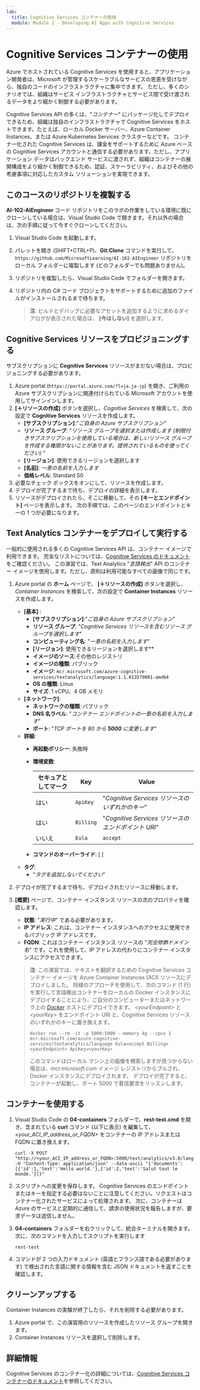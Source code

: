 ```yaml
---
lab:
  title: Cognitive Services コンテナーの使用
  module: Module 2 - Developing AI Apps with Cognitive Services
---
```


# <a name="use-a-cognitive-services-container"></a>Cognitive Services コンテナーの使用

Azure でホストされている Cognitive Services を使用すると、アプリケーション開発者は、Microsoft が管理するスケーラブルなサービスの恩恵を受けながら、独自のコードのインフラストラクチャに集中できます。 ただし、多くのシナリオでは、組織はサービス インフラストラクチャとサービス間で受け渡されるデータをより細かく制御する必要があります。

Cognitive Services API の多くは、"*コンテナー*" にパッケージ化してデプロイできるため、組織は独自のインフラストラクチャで Cognitive Services をホストできます。たとえば、ローカル Docker サーバー、Azure Container Instances、または Azure Kubernetes Services クラスターなどです。 コンテナー化された Cognitive Services は、課金をサポートするために Azure ベースの Cognitive Services アカウントと通信する必要があります。ただし、アプリケーション データはバックエンド サービスに渡されず、組織はコンテナーの展開構成をより細かく制御できるため、認証、スケーラビリティ、およびその他の考慮事項に対応したカスタム ソリューションを実現できます。

## <a name="clone-the-repository-for-this-course"></a>このコースのリポジトリを複製する

**AI-102-AIEngineer** コード リポジトリをこのラボの作業をしている環境に既にクローンしている場合は、Visual Studio Code で開きます。それ以外の場合は、次の手順に従って今すぐクローンしてください。

1. Visual Studio Code を起動します。
2. パレットを開き (SHIFT+CTRL+P)、**Git:Clone** コマンドを実行して、`https://github.com/MicrosoftLearning/AI-102-AIEngineer` リポジトリをローカル フォルダーに複製します (どのフォルダーでも問題ありません)。
3. リポジトリを複製したら、Visual Studio Code でフォルダーを開きます。
4. リポジトリ内の C# コード プロジェクトをサポートするために追加のファイルがインストールされるまで待ちます。

    > **注**: ビルドとデバッグに必要なアセットを追加するように求めるダイアログが表示された場合は、 **[今はしない]** を選択します。

## <a name="provision-a-cognitive-services-resource"></a>Cognitive Services リソースをプロビジョニングする

サブスクリプションに **Cognitive Services** リソースがまだない場合は、プロビジョニングする必要があります。

1. Azure portal (`https://portal.azure.com/?l=ja.ja-jp`) を開き、ご利用の Azure サブスクリプションに関連付けられている Microsoft アカウントを使用してサインインします。
2. **[&#65291;リソースの作成]** ボタンを選択し、*Cognitive Services* を検索して、次の設定で **Cognitive Services** リソースを作成します。
    - **[サブスクリプション]**:"*ご自身の Azure サブスクリプション*"
    - **リソース グループ**: "*リソース グループを選択または作成します (制限付きサブスクリプションを使用している場合は、新しいリソース グループを作成する権限がないことがあります。提供されているものを使ってください)* "
    - **[リージョン]**: 使用できるリージョンを選択します
    - **[名前]**: *一意の名前を入力します*
    - **価格レベル**: Standard S0
3. 必要なチェック ボックスをオンにして、リソースを作成します。
4. デプロイが完了するまで待ち、デプロイの詳細を表示します。
5. リソースがデプロイされたら、そこに移動して、その **[キーとエンドポイント]** ページを表示します。 次の手順では、このページのエンドポイントとキーの 1 つが必要になります。

## <a name="deploy-and-run-a-text-analytics-container"></a>Text Analytics コンテナーをデプロイして実行する

一般的に使用される多くの Cognitive Services API は、コンテナー イメージで利用できます。 完全なリストについては、[Cognitive Services のドキュメント](https://docs.microsoft.com/azure/cognitive-services/cognitive-services-container-support#container-availability-in-azure-cognitive-services)をご確認ください。 この演習では、Text Analytics "*言語検出*" API のコンテナー イメージを使用します。ただし、原則は利用可能なすべての画像で同じです。

1. Azure portal の **ホーム** ページで、 **[&#65291;リソースの作成]** ボタンを選択し、*Container Instances* を検索して、次の設定で **Container Instances** リソースを作成します。

    - **[基本]** :
        - **[サブスクリプション]**:"*ご自身の Azure サブスクリプション*"
        - **リソース グループ**: "*Cognitive Services リソースを含むリソース グループを選択します*"
        - **コンピューティング名**: "*一意の名前を入力します*"
        - **[リージョン]**: 使用できるリージョンを選択します**
        - **イメージのソース**:その他のレジストリ
        - **イメージの種類**: パブリック
        - **イメージ**: `mcr.microsoft.com/azure-cognitive-services/textanalytics/language:1.1.013570001-amd64`
        - **OS の種類**: Linux
        - **サイズ**: 1 vCPU、4 GB メモリ
    - **[ネットワーク]**:
        - **ネットワークの種類**: パブリック
        - **DNS 名ラベル**: "*コンテナー エンドポイントの一意の名前を入力します*"
        - **ポート**: "*TCP ポートを 80 から **5000** に変更します*"
    - **詳細**:
        - **再起動ポリシー**: 失敗時
        - **環境変数**:

            | セキュアとしてマーク | Key | Value |
            | -------------- | --- | ----- |
            | はい | `ApiKey` | "*Cognitive Services リソースのいずれかのキー*" |
            | はい | `Billing` | "*Cognitive Services リソースのエンドポイント URI*" |
            | いいえ | `Eula` | `accept` |

        - **コマンドのオーバーライド**: [ ]
    - **タグ**:
        - "*タグを追加しないでください*"

2. デプロイが完了するまで待ち、デプロイされたリソースに移動します。
3. **[概要]** ページで、コンテナー インスタンス リソースの次のプロパティを確認します。
    - **状態**: "*実行中*" である必要があります。
    - **IP アドレス**: これは、コンテナー インスタンスへのアクセスに使用できるパブリック IP アドレスです。
    - **FQDN**: これはコンテナー インスタンス リソースの "*完全修飾ドメイン名*" です。これを使用して、IP アドレスの代わりにコンテナー インスタンスにアクセスできます。

    > **注**: この演習では、テキストを翻訳するための Cognitive Services コンテナー イメージを Azure Container Instances (ACI) リソースにデプロイしました。 同様のアプローチを使用して、次のコマンド (1 行) を実行して言語検出コンテナーをローカルの Docker インスタンスにデプロイすることにより、ご自分のコンピューターまたはネットワーク上の *[Docker](https://www.docker.com/products/docker-desktop)* ホストにデプロイできます。 *&lt;yourEndpoint&gt;* と *&lt;yourKey&gt;* をエンドポイント URI と、Cognitive Services リソースのいずれかのキーに置き換えます。
    >
    > ```
    > docker run --rm -it -p 5000:5000 --memory 4g --cpus 1 mcr.microsoft.com/azure-cognitive-services/textanalytics/language Eula=accept Billing=<yourEndpoint> ApiKey=<yourKey>
    > ```
    >
    > このコマンドはローカル マシン上の画像を検索しますが見つからない場合は、*mcr.microsoft.com* イメージ レジストリからプルされ、Docker インスタンスにデプロイされます。 デプロイが完了すると、コンテナーが起動し、ポート 5000 で着信要求をリッスンします。

## <a name="use-the-container"></a>コンテナーを使用する

1. Visual Studio Code の **04-containers** フォルダーで、**rest-test.cmd** を開き、含まれている **curl** コマンド (以下に表示) を編集して、 *&lt;your_ACI_IP_address_or_FQDN&gt;* をコンテナーの IP アドレスまたは FQDN に置き換えます。

    ```
    curl -X POST "http://<your_ACI_IP_address_or_FQDN>:5000/text/analytics/v3.0/languages?" -H "Content-Type: application/json" --data-ascii "{'documents':[{'id':1,'text':'Hello world.'},{'id':2,'text':'Salut tout le monde.'}]}"
    ```

2. スクリプトへの変更を保存します。 Cognitive Services のエンドポイントまたはキーを指定する必要はないことに注意してください。リクエストはコンテナー化されたサービスによって処理されます。 次に、コンテナーは Azure のサービスと定期的に通信して、請求の使用状況を報告しますが、要求データは送信しません。
3. **04-containers** フォルダーを右クリックして、統合ターミナルを開きます。 次に、次のコマンドを入力してスクリプトを実行します

    ```
    rest-test
    ```

4. コマンドが 2 つの入力ドキュメント (英語とフランス語である必要があります) で検出された言語に関する情報を含む JSON ドキュメントを返すことを確認します。

## <a name="clean-up"></a>クリーンアップする

Container Instances の実験が終了したら、それを削除する必要があります。

1. Azure portal で、この演習用のリソースを作成したリソース グループを開きます。
2. Container Instances リソースを選択して削除します。

## <a name="more-information"></a>詳細情報

Cognitive Services のコンテナー化の詳細については、[Cognitive Services コンテナーのドキュメント](https://docs.microsoft.com/azure/cognitive-services/containers/)を参照してください。
